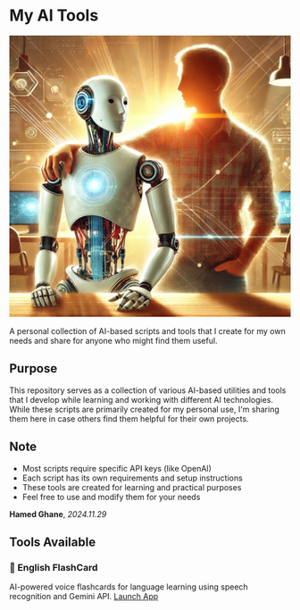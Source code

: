 # My AI Tools

<p align="center">
  <img src="https://github.com/HamedGhaneS/My-AI-Tools/blob/main/Images/AI.jpeg" alt="AI Collaboration" width="600"/>
</p>
A personal collection of AI-based scripts and tools that I create for my own needs and share for anyone who might find them useful.

## Purpose
This repository serves as a collection of various AI-based utilities and tools that I develop while learning and working with different AI technologies.
While these scripts are primarily created for my personal use, I'm sharing them here in case others find them helpful for their own projects.

## Note
- Most scripts require specific API keys (like OpenAI)
- Each script has its own requirements and setup instructions
- These tools are created for learning and practical purposes
- Feel free to use and modify them for your needs

 **Hamed Ghane**,
 *2024.11.29*
 
## Tools Available

### 🎤 English FlashCard
AI-powered voice flashcards for language learning using speech recognition and Gemini API.
[Launch App](https://hamedghanes.github.io/My-AI-Tools/EnglishFlashCard/)
